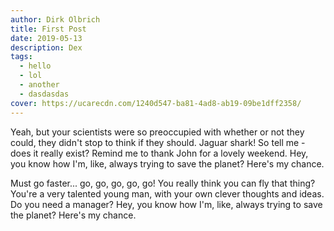 ```yaml
---
author: Dirk Olbrich
title: First Post
date: 2019-05-13
description: Dex
tags:
  - hello
  - lol
  - another
  - dasdasdas
cover: https://ucarecdn.com/1240d547-ba81-4ad8-ab19-09be1dff2358/
---
```


Yeah, but your scientists were so preoccupied with whether or not they could, they didn't stop to think if they should. Jaguar shark! So tell me - does it really exist? Remind me to thank John for a lovely weekend. Hey, you know how I'm, like, always trying to save the planet? Here's my chance.

Must go faster... go, go, go, go, go! You really think you can fly that thing? You're a very talented young man, with your own clever thoughts and ideas. Do you need a manager? Hey, you know how I'm, like, always trying to save the planet? Here's my chance.
